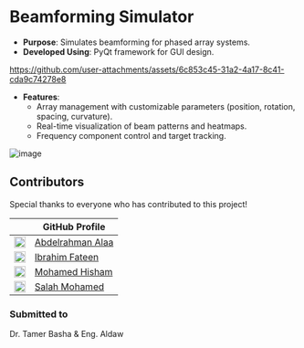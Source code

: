 # Beamforming Simulator

- **Purpose**: Simulates beamforming for phased array systems.
- **Developed Using**: PyQt framework for GUI design.

https://github.com/user-attachments/assets/6c853c45-31a2-4a17-8c41-cda9c74278e8

- **Features**:
  - Array management with customizable parameters (position, rotation, spacing, curvature).
  - Real-time visualization of beam patterns and heatmaps.
  - Frequency component control and target tracking.

![image](https://github.com/user-attachments/assets/5bd8f94e-b8ad-4033-8d77-479207e73857)


## Contributors

Special thanks to everyone who has contributed to this project!  

|              | GitHub Profile                     |
|------------------|-----------------------------------|
| [<img src="https://github.com/abdelrahman-alaa-10.png" width="20">](https://github.com/abdelrahman-alaa-10) | [Abdelrahman Alaa](https://github.com/abdelrahman-alaa-10) |
| [<img src="https://github.com/Ibrahim-Fateen.png" width="20">](https://github.com/Ibrahim-Fateen) | [Ibrahim Fateen](https://github.com/Ibrahim-Fateen) |
| [<img src="https://github.com/MohamedHisham20.png" width="20">](https://github.com/MohamedHisham20) | [Mohamed Hisham](https://github.com/MohamedHisham20) |
| [<img src="https://github.com/salahmohamed03.png" width="20">](https://github.com/salahmohamed03) | [Salah Mohamed](https://github.com/salahmohamed03) |

### Submitted to
Dr. Tamer Basha & Eng. Aldaw
